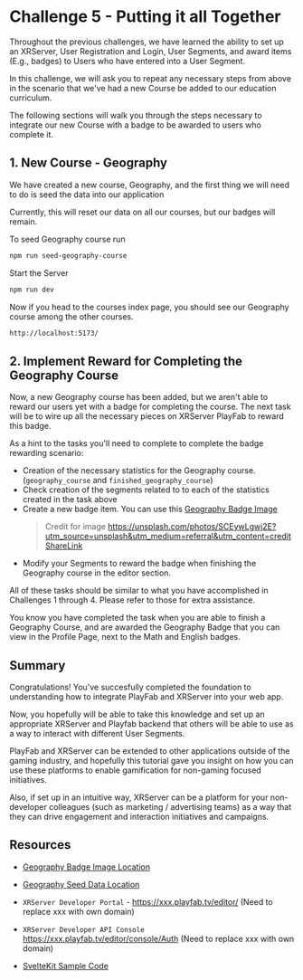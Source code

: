 # Challenge 5 - Putting it all Together

Throughout the previous challenges, we have learned the ability to set up an XRServer,
User Registration and Login, User Segments, and award items (E.g., badges) to
Users who have entered into a User Segment.

In this challenge, we will ask you to repeat any necessary steps from above in
the scenario that we've had a new Course be added to our education curriculum.

The following sections will walk you through the steps necessary to integrate
 our new Course with a badge to be awarded to users who complete it.

## 1. New Course - Geography

We have created a new course, Geography, and the first thing we will need to do
is seed the data into our application

Currently, this will reset our data on all our courses, but  our badges will remain.

To seed Geography course run

```bash
npm run seed-geography-course
```

Start the Server

```bash
npm run dev
```

Now if you head to the courses index page, you should see our Geography
 course among the other courses.

```bash
http://localhost:5173/
```

## 2. Implement Reward for Completing the Geography Course

Now, a new Geography course has been added, but we aren't able to reward our users
yet with a badge for completing the course. The next task will be to wire up all
the necessary pieces on XRServer PlayFab to reward this badge.

As a hint to the tasks you'll need to complete to complete the badge rewarding
scenario:

- Creation of the necessary statistics for the Geography course. (`geography_course`
 and `finished_geography_course`)
- Check creation of the segments related to to each of the statistics created in
the task above
- Create a new badge item. You can use this [Geography Badge Image](../solutions/static//images/geography_course.jpg)
  > Credit for image <https://unsplash.com/photos/SCEywLgwj2E?utm_source=unsplash&utm_medium=referral&utm_content=creditShareLink>
- Modify your Segments to reward the badge when finishing the Geography course
in the editor section.

All of these tasks should be similar to what you have accomplished in Challenges
1 through 4. Please refer to those for extra assistance.

You know you have completed the task when you are able to finish a Geography Course, and are awarded the Geography Badge that you can view in the Profile Page, next to the Math and English badges.

## Summary

Congratulations! You've succesfully completed the foundation to understanding how to integrate PlayFab and XRServer into your web app.

Now, you hopefully will be able to take this knowledge and set up an appropriate XRServer and Playfab backend that others will be able to use as a way to interact with different User Segments.

PlayFab and XRServer can be extended to other applications outside of the gaming industry, and hopefully this tutorial gave you insight on how you can use these platforms to enable gamification for non-gaming focused initiatives.

Also, if set up in an intuitive way, XRServer can be a platform for your non-developer colleagues (such as marketing / advertising teams) as a way that they can drive engagement and interaction initiatives and campaigns.

## Resources

- [Geography Badge Image Location](../app/static/images/geography_course.jpeg)

- [Geography Seed Data Location](../app/data/geography_course.sql)

- `XRServer Developer Portal` -  <https://xxx.playfab.tv/editor/> (Need to replace xxx with own domain)

- `XRServer Developer API Console` <https://xxx.playfab.tv/editor/console/Auth> (Need to replace xxx with own domain)

- [SvelteKit Sample Code](https://svelte.dev/repl/ca967b45a5aa47b2bb2f9118eb79eefe?version=3.50.1)
